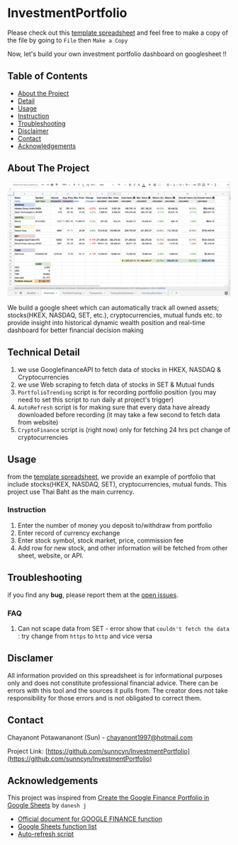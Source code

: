 # InvestmentPortfolio
Please check out this [template spreadsheet](https://docs.google.com/spreadsheets/d/1w3R4SSCoHAxi5tc2f4QI8hnFmzJQpaBJSzW_MJ-WYmI/edit?usp=sharing)
and feel free to make a copy of the file by going to `File` then `Make a Copy` 

Now, let's build your own investment portfolio dashboard on googlesheet !! 

<!-- TABLE OF CONTENTS -->
## Table of Contents

* [About the Project](#about-the-project)
* [Detail](#detail)
* [Usage](#usage)
* [Instruction](#instruction)
* [Troubleshooting](#troubleshooting)
* [Disclaimer](#disclaimer) 
* [Contact](#contact)
* [Acknowledgements](#acknowledgements)



<!-- ABOUT THE PROJECT -->
## About The Project

![example of the spreadsheet](overview_screenshot.png)

We build a google sheet which can automatically track all owned assets; stocks(HKEX, NASDAQ, SET, etc.), cryptocurrencies, mutual funds etc. to provide insight into historical dynamic wealth position and real-time dashboard for better financial decision making

<!-- DETAIL -->
## Technical Detail

1. we use GooglefinanceAPI to fetch data of stocks in HKEX, NASDAQ & Cryptocurrencies
2. we use Web scraping to fetch data of stocks in SET & Mutual funds
3. `PortfolioTrending` script is for recording portfolio position (you may need to set this script to run daily at project's trigger)
4. `AutoRefresh` script is for making sure that every data have already downloaded before recording (it may take a few second to fetch data from website)
5. `CryptoFinance` script is (right now) only for fetching 24 hrs pct change of cryptocurrencies 

<!-- USAGE EXAMPLES -->
## Usage

from the [template spreadsheet](https://docs.google.com/spreadsheets/d/1w3R4SSCoHAxi5tc2f4QI8hnFmzJQpaBJSzW_MJ-WYmI/edit?usp=sharing), we provide an example of portfolio that include stocks(HKEX, NASDAQ, SET), cryptocurrencies, mutual funds. This project use Thai Baht as the main currency.

### Instruction

1. Enter the number of money you deposit to/withdraw from portfolio
2. Enter record of currency exchange 
3. Enter stock symbol, stock market, price, commission fee
4. Add row for new stock, and other information will be fetched from other sheet, website, or API.


<!-- Troubleshooting -->
## Troubleshooting
if you find any **bug**, please report them at the [open issues](https://github.com/sunncyn/InvestmentPortfolio/issues).
### FAQ

1. Can not scape data from SET - error show that `couldn't fetch the data` : try change from `https` to `http` and vice versa

<!-- Disclaimer -->
## Disclamer
All information provided on this spreadsheet is for informational purposes only and does not constitute professional financial advice. There can be errors with this tool and the sources it pulls from. The creator does not take responsibility for those errors and is not obligated to correct them.

<!-- CONTACT -->
## Contact

Chayanont Potawananont (Sun) - chayanont1997@hotmail.com

Project Link: [https://github.com/sunncyn/InvestmentPortfolio](https://github.com/sunncyn/InvestmentPortfolio)

<!-- ACKNOWLEDGEMENTS -->
## Acknowledgements
This project was inspired from [Create the Google Finance Portfolio in Google Sheets](https://www.youtube.com/watch?v=mZi5Oe7Vsfg&t=205s) by `danesh j`
* [Official document for GOOGLE FINANCE function](https://support.google.com/docs/answer/3093281?hl=en)
* [Google Sheets function list](https://support.google.com/docs/table/25273?hl=en)
* [Auto-refresh script](https://stackoverflow.com/questions/33872967/periodically-refresh-importxml-spreadsheet-function)



<!-- MARKDOWN LINKS & IMAGES -->
<!-- https://www.markdownguide.org/basic-syntax/#reference-style-links -->
[product-screenshot]: images/screenshot.png
